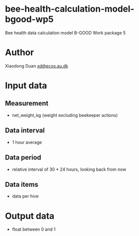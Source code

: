 # bee-health-calculation-model-bgood-wp5
Bee health data calculation model B-GOOD Work package 5

# Author
Xiaodong Duan
xd@ecos.au.dk

# Input data
## Measurement
- net_weight_kg (weight excluding beekeeper actions)

## Data interval
- 1 hour average

## Data period
- relative interval of 30 * 24 hours, looking back from now

## Data items
- data per hive

# Output data
- float between 0 and 1 
